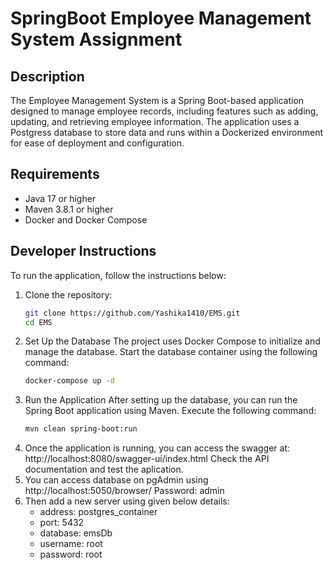 # SpringBoot Employee Management System Assignment

## Description
The Employee Management System is a Spring Boot-based application designed to manage employee records, including features such as adding, updating, and retrieving employee information. The application uses a Postgress database to store data and runs within a Dockerized environment for ease of deployment and configuration.

## Requirements
- Java 17 or higher
- Maven 3.8.1 or higher
- Docker and Docker Compose

## Developer Instructions
To run the application, follow the instructions below:

1. Clone the repository:
   ```bash
   git clone https://github.com/Yashika1410/EMS.git
   cd EMS
   ```
2. Set Up the Database
The project uses Docker Compose to initialize and manage the database. Start the database container using the following command:
    ```bash
    docker-compose up -d
    ```
3.  Run the Application
After setting up the database, you can run the Spring Boot application using Maven. Execute the following command:
    ```bash
    mvn clean spring-boot:run
    ```
4. Once the application is running, you can access the swagger at:
    http://localhost:8080/swagger-ui/index.html
Check the API documentation and test the aplication.
5. You can access database on pgAdmin using 
http://localhost:5050/browser/
Password: admin
6. Then add a new server using given below details:
    - address: postgres_container
    - port: 5432
    - database: emsDb
    - username: root
    - password: root
